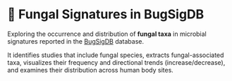 # 🍄 Fungal Signatures in BugSigDB

Exploring the occurrence and distribution of **fungal taxa** in microbial signatures reported in the [BugSigDB](https://bugsigdb.org/) database.

It identifies studies that include fungal species, extracts fungal-associated taxa, visualizes their frequency and directional trends (increase/decrease), and examines their distribution across human body sites.
